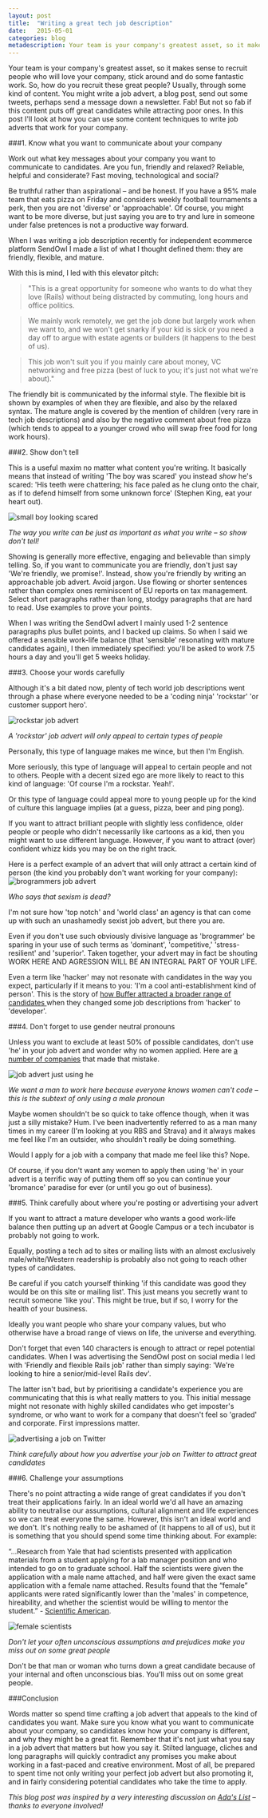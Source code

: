 ```yaml
---
layout: post
title:  "Writing a great tech job description"
date:   2015-05-01 
categories: blog
metadescription: Your team is your company's greatest asset, so it makes sense to recruit people who will love your company, stick around and do some fantastic work. So, how do you recruit these great people? Usually, through some kind of content. You might write a job advert, a blog post, send out some tweets, perhaps send a message down a newsletter. Fab! But not so fab if this content puts off great candidates while attracting poor ones. In this post I'll look at how you can use some content techniques to write job adverts that work for your company.
---
```


Your team is your company's greatest asset, so it makes sense to recruit people who will love your company, stick around and do some fantastic work. So, how do you recruit these great people? Usually, through some kind of content. You might write a job advert, a blog post, send out some tweets, perhaps send a message down a newsletter. Fab! But not so fab if this content puts off great candidates while attracting poor ones. In this post I'll look at how you can use some content techniques to write job adverts that work for your company.


###1. Know what you want to communicate about your company

Work out what key messages about your company you want to communicate to candidates. Are you fun, friendly and relaxed? Reliable, helpful and considerate? Fast moving, technological and social?

Be truthful rather than aspirational – and be honest. If you have a 95% male team that eats pizza on Friday and considers weekly football tournaments a perk, then you are not 'diverse' or 'approachable'. Of course, you might want to be more diverse, but just saying you are to try and lure in someone under false pretences is not a productive way forward.

When I was writing a job description recently for independent ecommerce platform SendOwl I made a list of what I thought defined them: they are friendly, flexible, and mature.

With this is mind, I led with this elevator pitch:

> "This is a great opportunity for someone who wants to do what they love (Rails) without being distracted by commuting, long hours and office politics.

> We mainly work remotely, we get the job done but largely work when we want to, and we won't get snarky if your kid is sick or you need a day off to argue with estate agents or builders (it happens to the best of us). 

> This job won't suit you if you mainly care about money, VC networking and free pizza (best of luck to you; it's just not what we're about)." 

The friendly bit is communicated by the informal style. The flexible bit is shown by examples of when they are flexible, and also by the relaxed syntax. The mature angle is covered by the mention of children (very rare in tech job descriptions) and also by the negative comment about free pizza (which tends to appeal to a younger crowd who will swap free food for long work hours). 



###2. Show don't tell

This is a useful maxim no matter what content you're writing. It basically means that instead of writing 'The boy was scared' you instead <em>show</em> he's scared: 'His teeth were chattering; his face paled as he clung onto the chair, as if to defend himself from some unknown force' (Stephen King, eat your heart out).

<img class="scared" src="/images/scared.jpg" alt="small boy looking scared">

<div id="blog_caption">

<em>The way you write can be just as important as what you write – so show don't tell!</em>

</div>

Showing is generally more effective, engaging and believable than simply telling. So, if you want to communicate you are friendly, don't just say 'We're friendly, we promise!'. Instead, show you're friendly by writing an approachable job advert. Avoid jargon. Use flowing or shorter sentences rather than complex ones reminiscent of EU reports on tax management. Select short paragraphs rather than long, stodgy paragraphs that are hard to read. Use examples to prove your points.

When I was writing the SendOwl advert I mainly used 1-2 sentence paragraphs plus bullet points, and I backed up claims. So when I said we offered a sensible work-life balance (that 'sensible' resonating with mature candidates again), I then immediately specified: you'll be asked to work 7.5 hours a day and you'll get 5 weeks holiday.



###3. Choose your words carefully

Although it's a bit dated now, plenty of tech world job descriptions went through a phase where everyone needed to be a 'coding ninja' 'rockstar' 'or customer support hero'. 

<!-- <img class="coding_ninja" src="/images/code-ninja.png" alt="coding ninja job advert"> -->
<img class="rockstar" src="/images/rockstar.png" alt="rockstar job advert">

<div id="blog_caption">

<em>A 'rockstar' job advert will only appeal to certain types of people</em>

</div>

Personally, this type of language makes me wince, but then I'm English. 

More seriously, this type of language will appeal to certain people and not to others. People with a decent sized ego are more likely to react to this kind of language: 'Of course I'm a rockstar. Yeah!'. 

Or this type of language could appeal more to young people up for the kind of culture this language implies (at a guess, pizza, beer and ping pong).

If you want to attract brilliant people with slightly less confidence, older people or people who didn't necessarily like cartoons as a kid, then you might want to use different language. However, if you want to attract (over) confident whizz kids you may be on the right track.

Here is a perfect example of an advert that will only attract a certain kind of person (the kind you probably don't want working for your company):
<img class="brogrammers" src="/images/brogrammers.jpg" alt="brogrammers job advert">

<div id="blog_caption">

<em>Who says that sexism is dead?</em>

</div>

I'm not sure how 'top notch' and 'world class' an agency is that can come up with such an unashamedly sexist job advert, but there you are. 

Even if you don't use such obviously divisive language as 'brogrammer' be sparing in your use of such terms as 'dominant', 'competitive,' 'stress-resilient' and 'superior'. Taken together, your advert may in fact be shouting WORK HERE AND AGRESSION WILL BE AN INTEGRAL PART OF YOUR LIFE. 

Even a term like 'hacker' may not resonate with candidates in the way you expect, particularly if it means to you: 'I'm a cool anti-establishment kind of person'. This is the story of <a href="http://www.fastcompany.com/3044094/strong-female-lead/how-changing-one-word-in-job-descriptions-can-lead-to-more-diverse-candid">how Buffer attracted a broader range of candidates </a>when they changed some job descriptions from 'hacker' to 'developer'.


###4. Don't forget to use gender neutral pronouns

Unless you want to exclude at least 50% of possible candidates, don't use 'he' in your job advert and wonder why no women applied. Here are <a href="http://techcompaniesthatonlyhiremen.tumblr.com/">a number of companies</a> that made that mistake.

<img class="he" src="/images/he.png" alt="job advert just using he">

<div id="blog_caption">

<em>We want a man to work here because everyone knows women can't code – this is the subtext of only using a male pronoun</em>

</div>

Maybe women shouldn't be so quick to take offence though, when it was just a silly mistake? Hum. I've been inadvertently referred to as a man many times in my career (I'm looking at you RBS and Strava) and it always makes me feel like I'm an outsider, who shouldn't really be doing something. 

Would I apply for a job with a company that made me feel like this? Nope.

Of course, if you don't want any women to apply then using 'he' in your advert is a terrific way of putting them off so you can continue your 'bromance' paradise for ever (or until you go out of business).



###5. Think carefully about where you're posting or advertising your advert

If you want to attract a mature developer who wants a good work-life balance then putting up an advert at Google Campus or a tech incubator is probably not going to work.

Equally, posting a tech ad to sites or mailing lists with an almost exclusively male/white/Western readership is probably also not going to reach other types of candidates. 

Be careful if you catch yourself thinking 'if this candidate was good they would be on this site or mailing list'. This just means you secretly want to recruit someone 'like you'. This might be true, but if so, I worry for the health of your business.

Ideally you want people who share your company values, but who otherwise have a broad range of views on life, the universe and everything.

Don't forget that even 140 characters is enough to attract or repel potential candidates. When I was advertising the SendOwl post on social media I led with 'Friendly and flexible Rails job' rather than simply saying: 'We're looking to hire a senior/mid-level Rails dev'. 

The latter isn't bad, but by prioritising a candidate's experience you are communicating that this is what really matters to you. This initial message might not resonate with highly skilled candidates who get imposter's syndrome, or who want to work for a company that doesn't feel so 'graded' and corporate. First impressions matter.

<img class="Twitter-job-advert" src="/images/twitter-job-advert.png" alt="advertising a job on Twitter">

<div id="blog_caption">

<em>Think carefully about how you advertise your job on Twitter to attract great candidates</em>

</div>



###6. Challenge your assumptions

There's no point attracting a wide range of great candidates if you don't treat their applications fairly. In an ideal world we'd all have an amazing ability to neutralise our assumptions, cultural alignment and life experiences so we can treat everyone the same. However, this isn't an ideal world and we don't. It's nothing really to be ashamed of (it happens to all of us), but it is something that you should spend some time thinking about. For example:

“...Research from Yale that had scientists presented with application materials from a student applying for a lab manager position and who intended to go on to graduate school. Half the scientists were given the application with a male name attached, and half were given the exact same application with a female name attached. Results found that the “female” applicants were rated significantly lower than the 'males' in competence, hireability, and whether the scientist would be willing to mentor the student.” - <a href="http://blogs.scientificamerican.com/unofficial-prognosis/2012/09/23/study-shows-gender-bias-in-science-is-real-heres-why-it-matters/">Scientific American</a>.



<img class="female-scientists" src="/images/science.jpg" alt="female scientists">

<div id="blog_caption">

<em>Don't let your often unconscious assumptions and prejudices make you miss out on some great people</em>

</div>

Don't be that man or woman who turns down a great candidate because of your internal and often unconscious bias. You'll miss out on some great people. 



###Conclusion

Words matter so spend time crafting a job advert that appeals to the kind of candidates you want. Make sure you know what you want to communicate about your company, so candidates know how your company is different, and why they might be a great fit. Remember that it's not just what you say in a job advert that matters but how you say it. Stilted language, cliches and long paragraphs will quickly contradict any promises you make about working in a fast-paced and creative environment. Most of all, be prepared to spent time not only writing your perfect job advert but also promoting it, and in fairly considering potential candidates who take the time to apply. 

<div id="blog_caption">

<em>This blog post was inspired by a very interesting discussion on <a href="http://adaslist.co/">Ada's List</a> – thanks to everyone involved!</em>

</div>




